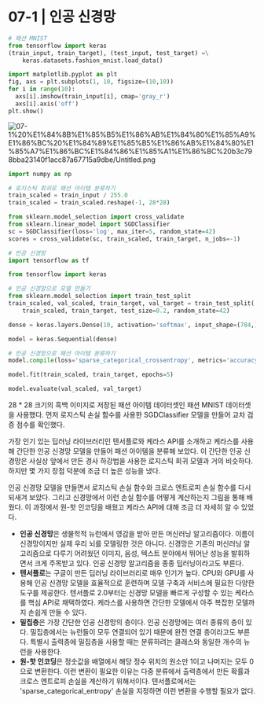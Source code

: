 # 07-1 | 인공 신경망

```python
# 패션 MNIST
from tensorflow import keras
(train_input, train_target), (test_input, test_target) =\
    keras.datasets.fashion_mnist.load_data()

import matplotlib.pyplot as plt
fig, axs = plt.subplots(1, 10, figsize=(10,10))
for i in range(10):
  axs[i].imshow(train_input[i], cmap='gray_r')
  axs[i].axis('off')
plt.show()
```

![07-1%20%E1%84%8B%E1%85%B5%E1%86%AB%E1%84%80%E1%85%A9%E1%86%BC%20%E1%84%89%E1%85%B5%E1%86%AB%E1%84%80%E1%85%A7%E1%86%BC%E1%84%86%E1%85%A1%E1%86%BC%20b3c798bba23140f1acc87a67715a9dbe/Untitled.png](07-1%20%E1%84%8B%E1%85%B5%E1%86%AB%E1%84%80%E1%85%A9%E1%86%BC%20%E1%84%89%E1%85%B5%E1%86%AB%E1%84%80%E1%85%A7%E1%86%BC%E1%84%86%E1%85%A1%E1%86%BC%20b3c798bba23140f1acc87a67715a9dbe/Untitled.png)

```python
import numpy as np

# 로지스틱 회귀로 패션 아이템 분류하기
train_scaled = train_input / 255.0
train_scaled = train_scaled.reshape(-1, 28*28)

from sklearn.model_selection import cross_validate
from sklearn.linear_model import SGDClassifier
sc = SGDClassifier(loss='log', max_iter=5, random_state=42)
scores = cross_validate(sc, train_scaled, train_target, n_jobs=-1)

# 인공 신경망
import tensorflow as tf

from tensorflow import keras

# 인공 신경망으로 모델 만들기
from sklearn.model_selection import train_test_split
train_scaled, val_scaled, train_target, val_target = train_test_split(
    train_scaled, train_target, test_size=0.2, random_state=42)

dense = keras.layers.Dense(10, activation='softmax', input_shape=(784,))

model = keras.Sequential(dense)

# 인공 신경망으로 패션 아이템 분류하기
model.compile(loss='sparse_categorical_crossentropy', metrics='accuracy')

model.fit(train_scaled, train_target, epochs=5)

model.evaluate(val_scaled, val_target)
```

28 * 28 크기의 흑백 이미지로 저장된 패션 아이템 데이터셋인 패션 MNIST 데이터셋을 사용했다. 먼저 로지스틱 손실 함수를 사용한 SGDClassifier 모델을 만들어 교차 검증 점수를 확인했다.

가장 인기 있는 딥러닝 라이브러리인 텐서플로와 케라스 API를 소개하고 케라스를 사용해 간단한 인공 신경망 모델을 만들어 패션 아이템을 분류해 보았다. 이 간단한 인공 신경망은 사실상 앞에서 만든 경사 하강법을 사용한 로지스틱 회귀 모델과 거의 비슷하다. 하지만 몇 가지 장점 덕분에 조금 더 높은 성능을 냈다.

인공 신경망 모델을 만들면서 로지스틱 손실 함수와 크로스 엔트로피 손실 함수를 다시 되새겨 보았다. 그리고 신경망에서 이런 손실 함수를 어떻게 계산하는지 그림을 통해 배웠다. 이 과정에서 원-핫 인코딩을 배웠고 케라스 API에 대해 조금 더 자세히 알 수 있었다.

- **인공 신경망**은 생물학적 뉴런에서 영감을 받아 만든 머신러닝 알고리즘이다. 이름이 신경망이지만 실제 우리 뇌를 모델링한 것은 아니다. 신경망은 기존의 머신러닝 알고리즘으로 다루기 어려웠던 이미지, 음성, 텍스트 분야에서 뛰어난 성능을 발휘하면서 크게 주목받고 있다. 인공 신경망 알고리즘을 종종 딥러닝이라고도 부른다.
- **텐서플로**는 구글이 만든 딥러닝 라이브러리로 매우 인기가 높다. CPU와 GPU를 사용해 인공 신경망 모델을 효율적으로 훈련하며 모델 구축과 서비스에 필요한 다양한 도구를 제공한다. 텐서플로 2.0부터는 신경망 모델을 빠르게 구성할 수 있는 케라스를 핵심 API로 채택하였다. 케라스를 사용하면 간단한 모델에서 아주 복잡한 모델까지 손쉽게 만들 수 있다.
- **밀집층**은 가장 간단한 인공 신경망의 층이다. 인공 신경망에는 여러 종류의 층이 있다. 밀집층에서는 뉴런들이 모두 연결되어 있기 때문에 완전 연결 층이라고도 부른다. 특별시 출력층에 밀집층을 사용할 때는 분류하려는 클래스와 동일한 개수의 뉴런을 사용한다.
- **원-핫 인코딩**은 정숫값을 배열에서 해당 정수 위치의 원소만 1이고 나머지는 모두 0으로 변환한다. 이런 변환이 필요한 이유는 다중 분류에서 출력층에서 만든 확률과 크로스 엔트로피 손실을 계산하기 위해서이다. 텐서플로에서는 'sparse_categorical_entropy' 손실을 지정하면 이런 변환을 수행할 필요가 없다.